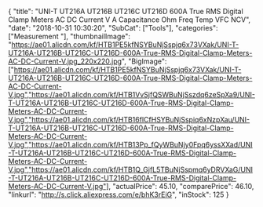 {
	"title": "UNI-T UT216A UT216B UT216C UT216D 600A True RMS Digital Clamp Meters AC DC Current V A Capacitance Ohm Freq Temp VFC NCV",
	"date": "2018-10-31 10:30:20",
	"SubCat": ["Tools"],
	"categories": ["Measurement "],
	"thumbnailImage": "https://ae01.alicdn.com/kf/HTB1PE5kfNSYBuNjSspjq6x73VXak/UNI-T-UT216A-UT216B-UT216C-UT216D-600A-True-RMS-Digital-Clamp-Meters-AC-DC-Current-V.jpg_220x220.jpg",
	"BigImage": ["https://ae01.alicdn.com/kf/HTB1PE5kfNSYBuNjSspjq6x73VXak/UNI-T-UT216A-UT216B-UT216C-UT216D-600A-True-RMS-Digital-Clamp-Meters-AC-DC-Current-V.jpg","https://ae01.alicdn.com/kf/HTB1VvSjfQSWBuNjSszdq6zeSpXa9/UNI-T-UT216A-UT216B-UT216C-UT216D-600A-True-RMS-Digital-Clamp-Meters-AC-DC-Current-V.jpg","https://ae01.alicdn.com/kf/HTB16flCfHSYBuNjSspiq6xNzpXau/UNI-T-UT216A-UT216B-UT216C-UT216D-600A-True-RMS-Digital-Clamp-Meters-AC-DC-Current-V.jpg","https://ae01.alicdn.com/kf/HTB13Pp_fQyWBuNjy0Fpq6yssXXad/UNI-T-UT216A-UT216B-UT216C-UT216D-600A-True-RMS-Digital-Clamp-Meters-AC-DC-Current-V.jpg","https://ae01.alicdn.com/kf/HTB1Q_GjfL5TBuNjSspmq6yDRVXaG/UNI-T-UT216A-UT216B-UT216C-UT216D-600A-True-RMS-Digital-Clamp-Meters-AC-DC-Current-V.jpg"],
	"actualPrice": 45.10,
	"comparePrice": 46.10,
	"linkurl": "http://s.click.aliexpress.com/e/bhK3rEiG",
	"inStock": 125
}
